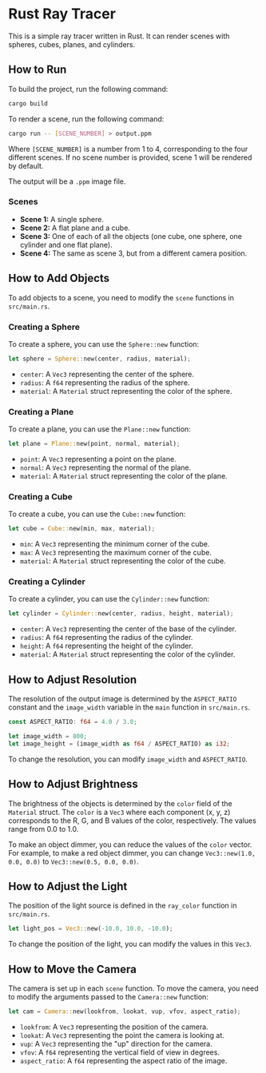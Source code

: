 # Rust Ray Tracer

This is a simple ray tracer written in Rust. It can render scenes with spheres, cubes, planes, and cylinders.

## How to Run

To build the project, run the following command:

```bash
cargo build
```

To render a scene, run the following command:

```bash
cargo run -- [SCENE_NUMBER] > output.ppm
```

Where `[SCENE_NUMBER]` is a number from 1 to 4, corresponding to the four different scenes. If no scene number is provided, scene 1 will be rendered by default.

The output will be a `.ppm` image file.

### Scenes

- **Scene 1:** A single sphere.
- **Scene 2:** A flat plane and a cube.
- **Scene 3:** One of each of all the objects (one cube, one sphere, one cylinder and one flat plane).
- **Scene 4:** The same as scene 3, but from a different camera position.

## How to Add Objects

To add objects to a scene, you need to modify the `scene` functions in `src/main.rs`.

### Creating a Sphere

To create a sphere, you can use the `Sphere::new` function:

```rust
let sphere = Sphere::new(center, radius, material);
```

- `center`: A `Vec3` representing the center of the sphere.
- `radius`: A `f64` representing the radius of the sphere.
- `material`: A `Material` struct representing the color of the sphere.

### Creating a Plane

To create a plane, you can use the `Plane::new` function:

```rust
let plane = Plane::new(point, normal, material);
```

- `point`: A `Vec3` representing a point on the plane.
- `normal`: A `Vec3` representing the normal of the plane.
- `material`: A `Material` struct representing the color of the plane.

### Creating a Cube

To create a cube, you can use the `Cube::new` function:

```rust
let cube = Cube::new(min, max, material);
```

- `min`: A `Vec3` representing the minimum corner of the cube.
- `max`: A `Vec3` representing the maximum corner of the cube.
- `material`: A `Material` struct representing the color of the cube.

### Creating a Cylinder

To create a cylinder, you can use the `Cylinder::new` function:

```rust
let cylinder = Cylinder::new(center, radius, height, material);
```

- `center`: A `Vec3` representing the center of the base of the cylinder.
- `radius`: A `f64` representing the radius of the cylinder.
- `height`: A `f64` representing the height of the cylinder.
- `material`: A `Material` struct representing the color of the cylinder.

## How to Adjust Resolution

The resolution of the output image is determined by the `ASPECT_RATIO` constant and the `image_width` variable in the `main` function in `src/main.rs`.

```rust
const ASPECT_RATIO: f64 = 4.0 / 3.0;
```
```rust
let image_width = 800;
let image_height = (image_width as f64 / ASPECT_RATIO) as i32;
```

To change the resolution, you can modify `image_width` and `ASPECT_RATIO`.

## How to Adjust Brightness

The brightness of the objects is determined by the `color` field of the `Material` struct. The `color` is a `Vec3` where each component (x, y, z) corresponds to the R, G, and B values of the color, respectively. The values range from 0.0 to 1.0.

To make an object dimmer, you can reduce the values of the `color` vector. For example, to make a red object dimmer, you can change `Vec3::new(1.0, 0.0, 0.0)` to `Vec3::new(0.5, 0.0, 0.0)`.

## How to Adjust the Light

The position of the light source is defined in the `ray_color` function in `src/main.rs`.

```rust
let light_pos = Vec3::new(-10.0, 10.0, -10.0);
```

To change the position of the light, you can modify the values in this `Vec3`.

## How to Move the Camera

The camera is set up in each `scene` function. To move the camera, you need to modify the arguments passed to the `Camera::new` function:

```rust
let cam = Camera::new(lookfrom, lookat, vup, vfov, aspect_ratio);
```

- `lookfrom`: A `Vec3` representing the position of the camera.
- `lookat`: A `Vec3` representing the point the camera is looking at.
- `vup`: A `Vec3` representing the "up" direction for the camera.
- `vfov`: A `f64` representing the vertical field of view in degrees.
- `aspect_ratio`: A `f64` representing the aspect ratio of the image.
